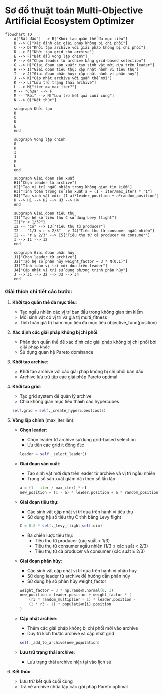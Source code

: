 # Sơ đồ thuật toán Multi-Objective Artificial Ecosystem Optimizer

```mermaid
flowchart TD
    A["Bắt đầu"] --> B["Khởi tạo quần thể đa mục tiêu"]
    B --> C["Xác định các giải pháp không bị chi phối"]
    C --> D["Khởi tạo archive với giải pháp không bị chi phối"]
    D --> E["Khởi tạo grid cho archive"]
    E --> F["Bắt đầu vòng lặp chính"]
    F --> G["Chọn leader từ archive bằng grid-based selection"]
    G --> H["Giai đoạn sản xuất: tạo sinh vật mới dựa trên leader"]
    H --> I["Giai đoạn tiêu thụ: cập nhật hành vi tiêu thụ"]
    I --> J["Giai đoạn phân hủy: cập nhật hành vi phân hủy"]
    J --> K["Cập nhật archive với quần thể mới"]
    K --> L["Lưu trữ trạng thái archive"]
    L --> M{"iter >= max_iter?"}
    M -- "Chưa" --> F
    M -- "Rồi" --> N["Lưu trữ kết quả cuối cùng"]
    N --> O["Kết thúc"]
    
    subgraph Khởi tạo
    B
    C
    D
    E
    end
    
    subgraph Vòng lặp chính
    G
    H
    I
    J
    K
    L
    end
    
    subgraph Giai đoạn sản xuất
    H1["Chọn leader từ archive"]
    H2["Tạo vị trí ngẫu nhiên trong không gian tìm kiếm"]
    H3["Tính toán trọng số sản xuất a = (1 - iter/max_iter) * r1"]
    H4["Tạo sinh vật mới: (1-a)*leader_position + a*random_position"]
    H --> H1 --> H2 --> H3 --> H4
    end
    
    subgraph Giai đoạn tiêu thụ
    I1["Tạo hệ số tiêu thụ C sử dụng Levy flight"]
    I2{"r < 1/3?"}
    I2 -- "Có" --> I3["Tiêu thụ từ producer"]
    I2 -- "1/3 ≤ r < 2/3" --> I4["Tiêu thụ từ consumer ngẫu nhiên"]
    I2 -- "r ≥ 2/3" --> I5["Tiêu thụ từ cả producer và consumer"]
    I --> I1 --> I2
    end
    
    subgraph Giai đoạn phân hủy
    J1["Chọn leader từ archive"]
    J2["Tạo hệ số phân hủy weight_factor = 3 * N(0,1)"]
    J3["Tính toán vị trí mới dựa trên leader"]
    J4["Cập nhật vị trí sử dụng phương trình phân hủy"]
    J --> J1 --> J2 --> J3 --> J4
    end
```

### Giải thích chi tiết các bước:

1. **Khởi tạo quần thể đa mục tiêu**:
   - Tạo ngẫu nhiên các vị trí ban đầu trong không gian tìm kiếm
   - Mỗi sinh vật có vị trí và giá trị multi_fitness
   - Tính toán giá trị hàm mục tiêu đa mục tiêu objective_func(position)

2. **Xác định các giải pháp không bị chi phối**:
   - Phân tích quần thể để xác định các giải pháp không bị chi phối bởi giải pháp khác
   - Sử dụng quan hệ Pareto dominance

3. **Khởi tạo archive**:
   - Khởi tạo archive với các giải pháp không bị chi phối ban đầu
   - Archive lưu trữ tập các giải pháp Pareto optimal

4. **Khởi tạo grid**:
   - Tạo grid system để quản lý archive
   - Chia không gian mục tiêu thành các hypercubes
   ```python
   self.grid = self._create_hypercubes(costs)
   ```

5. **Vòng lặp chính** (max_iter lần):
   - **Chọn leader**:
     * Chọn leader từ archive sử dụng grid-based selection
     * Ưu tiên các grid ít đông đúc
     ```python
     leader = self._select_leader()
     ```

   - **Giai đoạn sản xuất**:
     * Tạo sinh vật mới dựa trên leader từ archive và vị trí ngẫu nhiên
     * Trọng số sản xuất giảm dần theo số lần lặp
     ```python
     a = (1 - iter / max_iter) * r1
     new_position = (1 - a) * leader.position + a * random_position
     ```

   - **Giai đoạn tiêu thụ**:
     * Các sinh vật cập nhật vị trí dựa trên hành vi tiêu thụ
     * Sử dụng hệ số tiêu thụ C tính bằng Levy flight
     ```python
     C = 0.5 * self._levy_flight(self.dim)
     ```
     * Ba chiến lược tiêu thụ:
       - Tiêu thụ từ producer (xác suất < 1/3)
       - Tiêu thụ từ consumer ngẫu nhiên (1/3 ≤ xác suất < 2/3)
       - Tiêu thụ từ cả producer và consumer (xác suất ≥ 2/3)

   - **Giai đoạn phân hủy**:
     * Các sinh vật cập nhật vị trí dựa trên hành vi phân hủy
     * Sử dụng leader từ archive để hướng dẫn phân hủy
     * Sử dụng hệ số phân hủy weight_factor
     ```python
     weight_factor = 3 * np.random.normal(0, 1)
     new_position = leader.position + weight_factor * (
         (r3 * random_multiplier - 1) * leader.position -
         (2 * r3 - 1) * population[i].position
     )
     ```

   - **Cập nhật archive**:
     * Thêm các giải pháp không bị chi phối mới vào archive
     * Duy trì kích thước archive và cập nhật grid
     ```python
     self._add_to_archive(new_population)
     ```

   - **Lưu trữ trạng thái archive**:
     * Lưu trạng thái archive hiện tại vào lịch sử

6. **Kết thúc**:
   - Lưu trữ kết quả cuối cùng
   - Trả về archive chứa tập các giải pháp Pareto optimal
